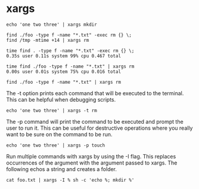 # xargs
```
echo 'one two three' | xargs mkdir
```
```
find ./foo -type f -name "*.txt" -exec rm {} \; 
find /tmp -mtime +14 | xargs rm
```
```
time find . -type f -name "*.txt" -exec rm {} \;
0.35s user 0.11s system 99% cpu 0.467 total

time find ./foo -type f -name "*.txt" | xargs rm
0.00s user 0.01s system 75% cpu 0.016 total
```
```
find ./foo -type f -name "*.txt" | xargs rm
```
The -t option prints each command that will be executed to the terminal. This can be helpful when debugging scripts.
```
echo 'one two three' | xargs -t rm
```
The -p command will print the command to be executed and prompt the user to run it. This can be useful for destructive operations where you really want to be sure on the command to be run.
```
echo 'one two three' | xargs -p touch
```
Run multiple commands with xargs by using the -I flag. This replaces occurrences of the argument with the argument passed to xargs. The following echos a string and creates a folder.
```
cat foo.txt | xargs -I % sh -c 'echo %; mkdir %'
```

